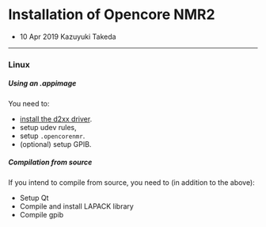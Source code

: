 # Installation of Opencore NMR2

- 10 Apr 2019 Kazuyuki Takeda  

- - -

### Linux

##### Using an .appimage
You need to:
- [install the d2xx driver](../driverSetup/driverSetup.html).  
- setup udev rules,
- setup `.opencorenmr`.
- (optional) setup GPIB.


##### Compilation from source
If you intend to compile from source, you need to (in addition to the above):
- Setup Qt  
- Compile and install LAPACK library  
- Compile gpib


